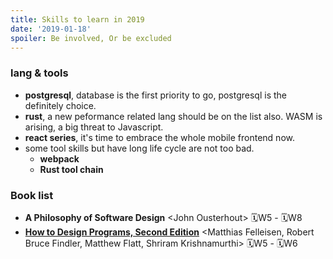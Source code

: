 ```yaml
---
title: Skills to learn in 2019
date: '2019-01-18'
spoiler: Be involved, Or be excluded
---
```


### lang & tools
+ **postgresql**, database is the first priority to go, postgresql is the definitely choice.
+ **rust**, a new peformance related lang should be on the list also. WASM is arising, a big threat to Javascript.
+ **react series**, it's time to embrace the whole mobile frontend now.
+ some tool skills but have long life cycle are not too bad.
    - **webpack**
    - **Rust tool chain**

### Book list
+ **A Philosophy of Software Design** \<John Ousterhout> 🗓W5 - 🗓W8
+ [**How to Design Programs, Second Edition**](https://htdp.org/2018-01-06/Book/index.html) \<Matthias Felleisen, Robert Bruce Findler, Matthew Flatt, Shriram Krishnamurthi> 🗓W5 - 🗓W6

